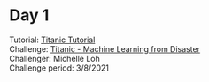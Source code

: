 # Day 1
Tutorial: [Titanic Tutorial](https://www.kaggle.com/alexisbcook/titanic-tutorial)<br>
Challenge: [Titanic - Machine Learning from Disaster](https://www.kaggle.com/c/titanic/overview)<br>
Challenger: Michelle Loh <br>
Challenge period: 3/8/2021

